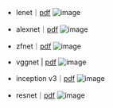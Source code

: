 - lenet｜[pdf](http://yann.lecun.com/exdb/publis/pdf/lecun-01a.pdf)
![image](https://user-images.githubusercontent.com/52376448/79717776-82c93e00-8315-11ea-86a5-1ecbbbe25db6.png)

- alexnet｜[pdf](https://papers.nips.cc/paper/4824-imagenet-classification-with-deep-convolutional-neural-networks.pdf)
![image](https://user-images.githubusercontent.com/52376448/79717793-9674a480-8315-11ea-8aaf-d7c88cd04352.png)

- zfnet｜[pdf](https://cs.nyu.edu/~fergus/papers/zeilerECCV2014.pdf)
![image](https://user-images.githubusercontent.com/52376448/79718196-71346600-8316-11ea-97b7-bbc9292b62e8.png)

- vggnet | [pdf](https://arxiv.org/pdf/1409.1556.pdf)
![image](https://user-images.githubusercontent.com/52376448/81092774-187ee300-8f3c-11ea-8bcb-edc26d3daae7.png)

- inception v3｜[pdf](https://arxiv.org/pdf/1512.00567.pdf)
![image](https://user-images.githubusercontent.com/52376448/81143048-0f2d5f00-8fac-11ea-85b5-3b08fefc6ad7.png)

- resnet｜[pdf](https://arxiv.org/pdf/1512.03385.pdf)
![image](https://user-images.githubusercontent.com/52376448/81808410-a1a8a200-955a-11ea-8b03-bffe1248bf17.png)
